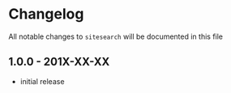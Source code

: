 # Changelog

All notable changes to `sitesearch` will be documented in this file

## 1.0.0 - 201X-XX-XX

- initial release
